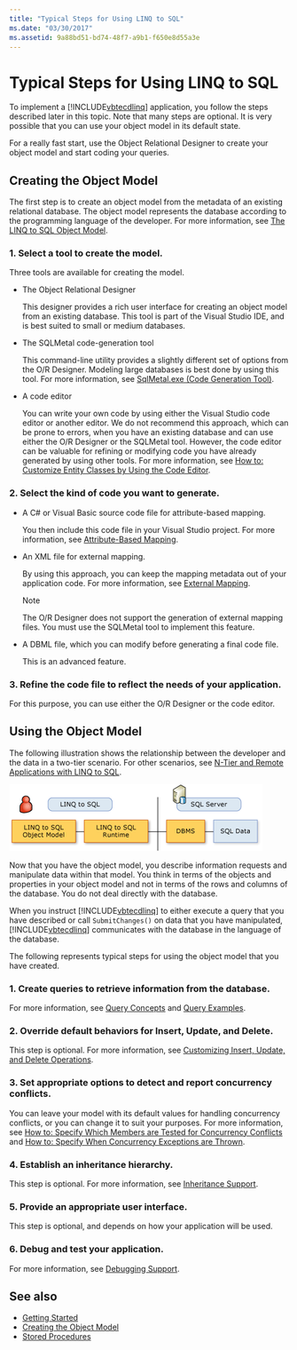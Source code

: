 ```yaml
---
title: "Typical Steps for Using LINQ to SQL"
ms.date: "03/30/2017"
ms.assetid: 9a88bd51-bd74-48f7-a9b1-f650e8d55a3e
---
```

# Typical Steps for Using LINQ to SQL
To implement a [!INCLUDE[vbtecdlinq](../../../../../../includes/vbtecdlinq-md.md)] application, you follow the steps described later in this topic. Note that many steps are optional. It is very possible that you can use your object model in its default state.  
  
 For a really fast start, use the Object Relational Designer to create your object model and start coding your queries.  
  
## Creating the Object Model  
 The first step is to create an object model from the metadata of an existing relational database. The object model represents the database according to the programming language of the developer. For more information, see [The LINQ to SQL Object Model](../../../../../../docs/framework/data/adonet/sql/linq/the-linq-to-sql-object-model.md).  
  
### 1. Select a tool to create the model.  
 Three tools are available for creating the model.  
  
- The Object Relational Designer  
  
     This designer provides a rich user interface for creating an object model from an existing database. This tool is part of the Visual Studio IDE, and is best suited to small or medium databases.  
  
- The SQLMetal code-generation tool  
  
     This command-line utility provides a slightly different set of options from the O/R Designer. Modeling large databases is best done by using this tool. For more information, see [SqlMetal.exe (Code Generation Tool)](../../../../../../docs/framework/tools/sqlmetal-exe-code-generation-tool.md).  
  
- A code editor  
  
     You can write your own code by using either the Visual Studio code editor or another editor. We do not recommend this approach, which can be prone to errors, when you have an existing database and can use either the O/R Designer or the SQLMetal tool. However, the code editor can be valuable for refining or modifying code you have already generated by using other tools. For more information, see [How to: Customize Entity Classes by Using the Code Editor](../../../../../../docs/framework/data/adonet/sql/linq/how-to-customize-entity-classes-by-using-the-code-editor.md).  
  
### 2. Select the kind of code you want to generate.  
  
- A C# or Visual Basic source code file for attribute-based mapping.  
  
     You then include this code file in your Visual Studio project. For more information, see [Attribute-Based Mapping](../../../../../../docs/framework/data/adonet/sql/linq/attribute-based-mapping.md).  
  
- An XML file for external mapping.  
  
     By using this approach, you can keep the mapping metadata out of your application code. For more information, see [External Mapping](../../../../../../docs/framework/data/adonet/sql/linq/external-mapping.md).  
  
    > [!NOTE]
    >  The O/R Designer does not support the generation of external mapping files. You must use the SQLMetal tool to implement this feature.  
  
- A DBML file, which you can modify before generating a final code file.  
  
     This is an advanced feature.  
  
### 3. Refine the code file to reflect the needs of your application.  
 For this purpose, you can use either the O/R Designer or the code editor.  
  
## Using the Object Model  
 The following illustration shows the relationship between the developer and the data in a two-tier scenario. For other scenarios, see [N-Tier and Remote Applications with LINQ to SQL](../../../../../../docs/framework/data/adonet/sql/linq/n-tier-and-remote-applications-with-linq-to-sql.md).  
  
 ![Screenshot that shows the Linq Object Model.](./media/the-linq-to-sql-object-model/linq-object-model-two-tier.png)  
  
 Now that you have the object model, you describe information requests and manipulate data within that model. You think in terms of the objects and properties in your object model and not in terms of the rows and columns of the database. You do not deal directly with the database.  
  
 When you instruct [!INCLUDE[vbtecdlinq](../../../../../../includes/vbtecdlinq-md.md)] to either execute a query that you have described or call `SubmitChanges()` on data that you have manipulated, [!INCLUDE[vbtecdlinq](../../../../../../includes/vbtecdlinq-md.md)] communicates with the database in the language of the database.  
  
 The following represents typical steps for using the object model that you have created.  
  
### 1. Create queries to retrieve information from the database.  
 For more information, see [Query Concepts](../../../../../../docs/framework/data/adonet/sql/linq/query-concepts.md) and [Query Examples](../../../../../../docs/framework/data/adonet/sql/linq/query-examples.md).  
  
### 2. Override default behaviors for Insert, Update, and Delete.  
 This step is optional. For more information, see [Customizing Insert, Update, and Delete Operations](../../../../../../docs/framework/data/adonet/sql/linq/customizing-insert-update-and-delete-operations.md).  
  
### 3. Set appropriate options to detect and report concurrency conflicts.  
 You can leave your model with its default values for handling concurrency conflicts, or you can change it to suit your purposes. For more information, see [How to: Specify Which Members are Tested for Concurrency Conflicts](../../../../../../docs/framework/data/adonet/sql/linq/how-to-specify-which-members-are-tested-for-concurrency-conflicts.md) and [How to: Specify When Concurrency Exceptions are Thrown](../../../../../../docs/framework/data/adonet/sql/linq/how-to-specify-when-concurrency-exceptions-are-thrown.md).  
  
### 4. Establish an inheritance hierarchy.  
 This step is optional. For more information, see [Inheritance Support](../../../../../../docs/framework/data/adonet/sql/linq/inheritance-support.md).  
  
### 5. Provide an appropriate user interface.  
 This step is optional, and depends on how your application will be used.  
  
### 6. Debug and test your application.  
 For more information, see [Debugging Support](../../../../../../docs/framework/data/adonet/sql/linq/debugging-support.md).  
  
## See also

- [Getting Started](../../../../../../docs/framework/data/adonet/sql/linq/getting-started.md)
- [Creating the Object Model](../../../../../../docs/framework/data/adonet/sql/linq/creating-the-object-model.md)
- [Stored Procedures](../../../../../../docs/framework/data/adonet/sql/linq/stored-procedures.md)
